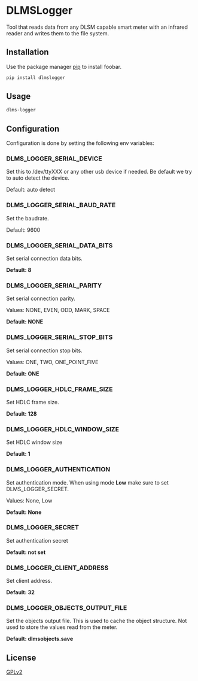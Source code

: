 # DLMSLogger

Tool that reads data from any DLSM capable smart meter with an infrared reader and writes them to the file system.

## Installation

Use the package manager [pip](https://pip.pypa.io/en/stable/) to install foobar.

```bash
pip install dlmslogger
```

## Usage

```bash
dlms-logger
```

## Configuration

Configuration is done by setting the following env variables:

### DLMS_LOGGER_SERIAL_DEVICE

Set this to /dev/ttyXXX or any other usb device if needed.
Be default we try to auto detect the device.

Default: auto detect

### DLMS_LOGGER_SERIAL_BAUD_RATE

Set the baudrate.

Default: 9600

### DLMS_LOGGER_SERIAL_DATA_BITS

Set serial connection data bits.
 
**Default: 8**

### DLMS_LOGGER_SERIAL_PARITY

Set serial connection parity.

Values: NONE, EVEN, ODD, MARK, SPACE

**Default: NONE**

### DLMS_LOGGER_SERIAL_STOP_BITS 

Set serial connection stop bits.

Values: ONE, TWO, ONE_POINT_FIVE

**Default: ONE**

### DLMS_LOGGER_HDLC_FRAME_SIZE

Set HDLC frame size.

**Default: 128**

### DLMS_LOGGER_HDLC_WINDOW_SIZE

Set HDLC window size

**Default: 1**

### DLMS_LOGGER_AUTHENTICATION 

Set authentication mode. When using mode __Low__ make sure
to set DLMS_LOGGER_SECRET.

Values: None, Low

**Default: None**

### DLMS_LOGGER_SECRET

Set authentication secret

**Default: not set**

### DLMS_LOGGER_CLIENT_ADDRESS 

Set client address.

**Default: 32**

### DLMS_LOGGER_OBJECTS_OUTPUT_FILE

Set the objects output file. This is used to cache the object structure.
Not used to store the values read from the meter.

**Default: dlmsobjects.save**


## License

[GPLv2](https://opensource.org/license/gpl-2-0/)
